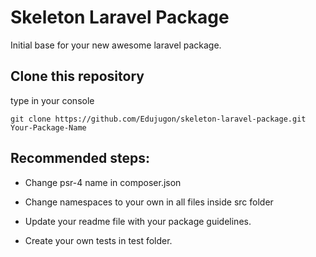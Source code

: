 # Skeleton Laravel Package

Initial base for your new awesome laravel package.

## Clone this repository

type in your console
```
git clone https://github.com/Edujugon/skeleton-laravel-package.git Your-Package-Name
```

## Recommended steps:

* Change psr-4 name in composer.json

* Change namespaces to your own in all files inside src folder

* Update your readme file with your package guidelines.

* Create your own tests in test folder.